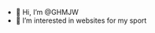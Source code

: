- 👋 Hi, I’m @GHMJW
- 👀 I’m interested in websites for my sport

<!---
GHMJW/GHMJW is a ✨ special ✨ repository because its `README.md` (this file) appears on your GitHub profile.
You can click the Preview link to take a look at your changes.
--->

